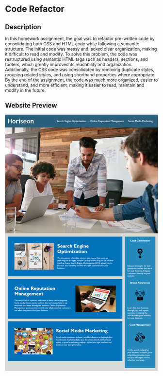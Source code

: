# Code Refactor

## Description

In this homework assignment, the goal was to refactor pre-written code by consolidating both CSS and HTML code while following a semantic structure. The initial code was messy and lacked clear organization, making it difficult to read and modify. To solve this problem, the code was restructured using semantic HTML tags such as headers, sections, and footers, which greatly improved its readability and organization. Additionally, the CSS code was consolidated by removing duplicate styles, grouping related styles, and using shorthand properties where appropriate. By the end of the assignment, the code was much more organized, easier to understand, and more efficient, making it easier to read, maintain and modify in the future.

## Website Preview

![01-html-css-git-homework-demo.png](./assets/images/01-html-css-git-homework-demo.png)